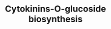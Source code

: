 ---
annotations:
- type: Pathway Ontology
  value: classic metabolic pathway
authors:
- Anwesha
- Susan
- Eweitz
description: This event has been computationally inferred from an event that has been
  demonstrated in another species.<p>The inference is based on Ensembl Compara orthology
  projection. Briefly, reactions for which all involved PhysicalEntities (in input,
  output and catalyst) have a mapped ortholog or paralog are inferred to the other
  species. High-level events are also inferred for these events to allow for easier
  navigation.<p>Details of projection methods and parameters may be found <a href="/projection.html">here.</a><p>  Source:[http://plantreactome.gramene.org/
  Plant Reactome].
last-edited: 2021-05-25
organisms:
- Zea mays
redirect_from:
- /index.php/Pathway:WP3052
- /instance/WP3052
schema-jsonld:
- '@context': https://schema.org/
  '@id': https://wikipathways.github.io/pathways/WP3052.html
  '@type': Dataset
  creator:
    '@type': Organization
    name: WikiPathways
  description: This event has been computationally inferred from an event that has
    been demonstrated in another species.<p>The inference is based on Ensembl Compara
    orthology projection. Briefly, reactions for which all involved PhysicalEntities
    (in input, output and catalyst) have a mapped ortholog or paralog are inferred
    to the other species. High-level events are also inferred for these events to
    allow for easier navigation.<p>Details of projection methods and parameters may
    be found <a href="/projection.html">here.</a><p>  Source:[http://plantreactome.gramene.org/
    Plant Reactome].
  keywords:
  - ''
  - dihydrozeatin-9-N-glucoside
  - trans-zeatin
  - UDP-Glc
  - Cis-zeatin
  - cis-zeatin
  - UDP
  - O-beta-D-glucosyltransferase
  - Trans-zeatin
  - dihydrozeatin
  license: CC0
  name: Cytokinins-O-glucoside biosynthesis
seo: CreativeWork
title: Cytokinins-O-glucoside biosynthesis
wpid: WP3052
---